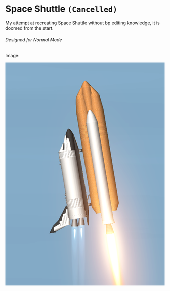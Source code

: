 # Space Shuttle `(Cancelled)`

My attempt at recreating Space Shuttle  without bp editing knowledge, it is doomed from the start.

###### Designed for Normal Mode

Image:

![Ascent](assets/Screenshot_20241201_122712.png)
